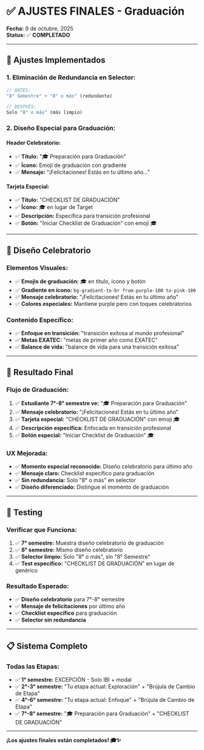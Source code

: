 # ✅ AJUSTES FINALES - Graduación

**Fecha:** 9 de octubre, 2025  
**Status:** ✅ **COMPLETADO**

---

## 🎯 **Ajustes Implementados**

### **1. Eliminación de Redundancia en Selector:**
```typescript
// ANTES:
"8° Semestre" + "8° o más" (redundante)

// DESPUÉS:
Solo "8° o más" (más limpio)
```

### **2. Diseño Especial para Graduación:**

#### **Header Celebratorio:**
- ✅ **Título:** "🎓 Preparación para Graduación"
- ✅ **Ícono:** Emoji de graduación con gradiente
- ✅ **Mensaje:** "¡Felicitaciones! Estás en tu último año..."

#### **Tarjeta Especial:**
- ✅ **Título:** "CHECKLIST DE GRADUACIÓN"
- ✅ **Ícono:** 🎓 en lugar de Target
- ✅ **Descripción:** Específica para transición profesional
- ✅ **Botón:** "Iniciar Checklist de Graduación" con emoji 🎓

---

## 🎨 **Diseño Celebratorio**

### **Elementos Visuales:**
- ✅ **Emojis de graduación:** 🎓 en título, ícono y botón
- ✅ **Gradiente en ícono:** `bg-gradient-to-br from-purple-100 to-pink-100`
- ✅ **Mensaje celebratorio:** "¡Felicitaciones! Estás en tu último año"
- ✅ **Colores especiales:** Mantiene purple pero con toques celebratorios

### **Contenido Específico:**
- ✅ **Enfoque en transición:** "transición exitosa al mundo profesional"
- ✅ **Metas EXATEC:** "metas de primer año como EXATEC"
- ✅ **Balance de vida:** "balance de vida para una transición exitosa"

---

## 🎯 **Resultado Final**

### **Flujo de Graduación:**
1. ✅ **Estudiante 7°-8° semestre ve:** "🎓 Preparación para Graduación"
2. ✅ **Mensaje celebratorio:** "¡Felicitaciones! Estás en tu último año"
3. ✅ **Tarjeta especial:** "CHECKLIST DE GRADUACIÓN" con emoji 🎓
4. ✅ **Descripción específica:** Enfocada en transición profesional
5. ✅ **Botón especial:** "Iniciar Checklist de Graduación" 🎓

### **UX Mejorada:**
- ✅ **Momento especial reconocido:** Diseño celebratorio para último año
- ✅ **Mensaje claro:** Checklist específico para graduación
- ✅ **Sin redundancia:** Solo "8° o más" en selector
- ✅ **Diseño diferenciado:** Distingue el momento de graduación

---

## 🧪 **Testing**

### **Verificar que Funciona:**
1. ✅ **7° semestre:** Muestra diseño celebratorio de graduación
2. ✅ **8° semestre:** Mismo diseño celebratorio
3. ✅ **Selector limpio:** Solo "8° o más", sin "8° Semestre"
4. ✅ **Test específico:** "CHECKLIST DE GRADUACIÓN" en lugar de genérico

### **Resultado Esperado:**
- ✅ **Diseño celebratorio** para 7°-8° semestre
- ✅ **Mensaje de felicitaciones** por último año
- ✅ **Checklist específico** para graduación
- ✅ **Selector sin redundancia**

---

## 📋 **Sistema Completo**

### **Todas las Etapas:**
- ✅ **1° semestre:** EXCEPCIÓN - Solo IBI + modal
- ✅ **2°-3° semestre:** "Tu etapa actual: Exploración" + "Brújula de Cambio de Etapa"
- ✅ **4°-6° semestre:** "Tu etapa actual: Enfoque" + "Brújula de Cambio de Etapa"
- ✅ **7°-8° semestre:** "🎓 Preparación para Graduación" + "CHECKLIST DE GRADUACIÓN"

---

**¡Los ajustes finales están completados! 🎓✨**
